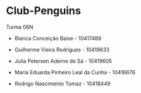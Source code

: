 # Club-Penguins
Turma 06N

- Bianca Conceição Baise - 10417489

- Guilherme Vieira Rodrigues - 10419633

- Julia Petersen Aderne de Sá - 10419605

- Maria Eduarda Pinheiro Leal da Cunha - 10416676

- Rodrigo Nascimento Tomaz - 10418449

